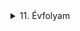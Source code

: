 

<details>
<summary>11. Évfolyam</summary>


<details>
<summary>Vezetéknélküli LED</summary>


## Kapcsolási rajz





![asd](/img/LED/20230216_105507.jpg)





## Alkatrészek:


|Név|Jelölés|Érték/Típus|Darab|
|:---|:---:|:---:|:---:|
|Feszültség|V1|3V-6V|-|
|Ellenállás|R1|5,6K|1|
|Kondenzátor|C1|1nF|1|
|Kondenzátor|C2|-|-|
|Kondenzátor|C3|4,7nF|1|
|Kondenzátor|C4|470nF|1|
|Tranzisztor|T1|BC639|1|
|Rézhuzal|-|~4,6cm|1|


## Képek:


### Forrasztás előtt


![asd](/img/LED/20230210_091954.jpg)



### Összeforrasztva


![asd](/img/LED/20230210_094549.jpg)


![asd](/img/LED/20230210_094555.jpg)


![asd](/img/LED//20230210_094602.jpg)



### Rézhuzal felforrasztása után


![asd](/img/LED/20230210_104012.jpg)


![asd](/img/LED/20230210_104018.jpg)


</details>


<details>
<summary>Roulette</summary>


# ***WIP***


## A kit az alkatrészekkel


![asd](/img/Roulette/20221111_090818.jpg)


![asd](/img/Roulette/20221111_090927.jpg)


![asd](/img/Roulette/20221111_091330.jpg)


### Útmutató, Alkatrészleírás, Kapcsolásirajz


![asd](/img/Roulette/20221111_091359.jpg)


![asd](/img/Roulette/20221111_091404.jpg)


### Összeforrasztva


![asd](/img/Roulette/20221111_125523.jpg)


![asd](/img/Roulette/20221111_125533.jpg)


![asd](/img/Roulette/20221111_125538.jpg)


</details>


<details>
<summary>Mini Teslatekercs</summary>


# ***WIP***


### Nyomtatott Áramkör


![asd](/img/Mini_teslatekercs/20230112_102348.jpg)


### Alkatrészek


![asd](/img/Mini_teslatekercs/20230112_101918.jpg)


### Forrasztás előtt


![asd](/img/Mini_teslatekercs/20230112_101828.jpg)


![asd](/img/Mini_teslatekercs/20230112_101824.jpg)


</details>


<details>
<summary>Astabil Multivibrátor</summary>

## Kapcsolásirajz


![asd](/img/Astabil_multivibrator/20230228_192153.jpg)


### Alkatrészek


## ***WIP***


|Név|Jelölés|Érték/Típus|Darab|
|:---|:---:|:---:|:---:|
|Ellenállás|R1,R2|29,75kOhm|2|
|Ellenállás|R3,R4|0,672kOhm|2|
|Kondenzátor|C1,C2|--|2|
|Tranzisztor|Q1,Q2|BC639|2|
|LED|LED1,LED2|--|2|


### Breadboard-on összerakva


![asd](/img/Astabil_multivibrator/20221104_112042.jpg)



![asd](/img/Astabil_multivibrator/20221104_112047.jpg)



![asd](/img/Astabil_multivibrator/20221104_112052.jpg)


### NYÁK-on összerakva forrasztás nélkül


![asd](/img/Astabil_multivibrator/20221104_113939.jpg)


### NYÁK-ra forrasztva


![asd](/img/Astabil_multivibrator/20221104_131113.jpg)



![asd](/img/Astabil_multivibrator/20221104_131117.jpg)



</details>


<details>
<summary>IC Vezérlés</summary>


## 4092D CMOS IC igazságtáblával


![asd](/img/IC_vezerles/20230224_133518.jpg)


### Említett IC igazságtáblájának tesztelése NI myDAQ segítségével


![asd](/img/IC_vezerles/20230224_133937.jpg)


![asd](/img/IC_vezerles/20230224_133943.jpg)


![asd](/img/IC_vezerles/20230224_133950.jpg)


![asd](/img/IC_vezerles/20230224_133953.jpg)

#### Az NI myDAQ-ról


Az NI myDAQ egy hordozható labor, ami laptophoz csatlakoztatva bárhol bármikor képes mérésre, adatgyűjtésre. 
A labortápegységeken át, funkciógenerátorral, oszcilloszkóppal, multiméterrel, logikai analozátorral van felszerelve.


![asd](/img/IC_vezerles/ni-mydaq-923484859%20(1).jpg)


[Bővebben](https://www.ni.com/hu-hu/shop/engineering-education/portable-student-devices/mydaq/what-is-mydaq.html)


## 4093D IC összekötve egy 7406 TTL IC-vel és LED-ekkel


### Kapcsolási rajz


![asd](/img/IC_vezerles/20230228_204446.jpg)


### Futtatás közben


![asd](/img/IC_vezerles/20230224_141035.jpg)


![asd](/img/IC_vezerles/20230224_141039.jpg)

</details>


<details>
<summary>Igazságtábla Gyakorlása</summary>


## Elmélet


![asd](/img/Igazsagtabla/20221006_115000.jpg)


![asd](/img/Igazsagtabla/20221006_121335.jpg)


## Gyakorlat


![asd](/img/Igazsagtabla/20221006_111312.jpg)


![asd](/img/Igazsagtabla/20221006_111322.jpg)


![asd](/img/Igazsagtabla/20221006_111326.jpg)


![asd](/img/Igazsagtabla/20221006_114955.jpg)


</details>

</details>